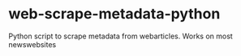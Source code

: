 # web-scrape-metadata-python
Python script to scrape metadata from webarticles. Works on most newswebsites
